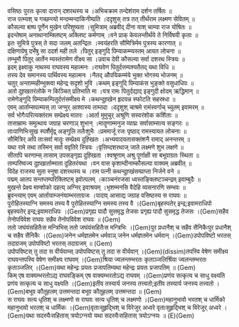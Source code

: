 

  
वसिष्ठः पुरतः कृत्वा दारान् दशरथस्य च ।अभिचक्राम तन्देशंराम दर्शन तर्षितः  ॥   
राज पत्म्यश् च गच्छन्त्यो मन्दम्मन्दाकिनीम्प्रति ।ददृशुस् तत्र तत् तीर्थंराम लक्ष्मण सेवितम्  ॥   
कौसल्या बाष्प पूर्णेन मुखेन परिशुष्यता ।सुमित्राम् अब्रवीद् दीना याश् चाम्या राज योषितः  ॥   
इदन्तेषाम् अनाथानाम्क्लिष्टम् अक्लिष्ट कर्मणाम् ।वने प्राक् केवलन्तीर्थंये ते निर्विषयी कृताः  ॥   
इतः सुमित्रे पुत्रस् ते सदा जलम् अतन्द्रितः ।स्वयंहरति सौमित्रिर्मम पुत्रस्य कारणात्  ॥   
दक्षिणाग्रेषु दर्भेषु सा ददर्श मही तले ।पितुर् इङ्गुदि पिम्याकम्म्यस्तम् आयत लोचना  ॥   
तम्भूमौ पितुर् आर्तेन म्यस्तंरामेण वीक्ष्य सा ।उवाच देवी कौसल्या सर्वा दशरथ स्त्रियः  ॥   
इदम् इक्ष्वाकु नाथस्य राघवस्य महात्मनः ।राघवेण पितुर्दत्तम्पश्यतैतद् यथा विधि  ॥   
तस्य देव समानस्य पार्थिवस्य महात्मनः ।नैतद् औपयिकम्मंये भुक्त भोगस्य भोजनम्  ॥   
चतुर् अन्ताम्महीम्भुक्त्वा महेन्द्र सदृशो भुवि ।कथम् इङ्गुदि पिम्याकंस भुङ्क्ते वसुधाधिपः  ॥   
अतो दुह्खतरंलोके न किञ्चित् प्रतिभाति मा ।यत्र रामः पितुर्दद्याद् इङ्गुदी क्षोदम् ऋद्धिमान्  ॥   
रामेणेङ्गुदि पिम्याकम्पितुर्दत्तंसमीक्ष्य मे ।कथन्दुह्खेन हृदयन्न स्फोटति सहस्रधा  ॥   
एवम् आर्ताम्सपत्म्यस् ता जग्मुर् आश्वास्य ताम्तदा ।ददृशुश् चाश्रमे रामंस्वर्गाच् च्युतम् इवामरम्  ॥   
सर्व भोगैःपरित्यक्तंराम सम्प्रेक्ष्य मातरः ।आर्ता मुमुचुर् अश्रूणि सस्वरंशोक कर्शिताः  ॥   
तासाम्रामः समुत्थाय जग्राह चरणाञ् शुभान् ।मातॄणाम्मनुज व्याघ्रः सर्वासाम्सत्य सङ्गरः  ॥   
ताःपाणिभिःसुख स्पर्शैर्मृद्व् अङ्गुलि तलैःशुभैः ।प्रममार्जू रजः पृष्ठाद् रामस्यायत लोचनाः  ॥   
सौमित्रिर् अपि ताःसर्वा मातॄः सम्प्रेक्ष्य दुह्खितः ।अभ्यवादयतासक्तंशनै रामाद् अनन्तरम्  ॥   
यथा रामे तथा तस्मिन् सर्वा ववृतिरे स्त्रियः ।वृत्तिम्दशरथाज् जाते लक्ष्मणे शुभ लक्षणे  ॥   
सीतापि चरणाम्स् तासाम् उपसङ्गृह्य दुह्खिता ।श्वश्रूणाम् अश्रु पूर्णाक्षी सा बभूवाग्रतः स्थिता  ॥   
ताम्परिष्वज्य दुह्खार्ताम्माता दुहितरंयथा ।वन वास कृशाम्दीनाम्कौसल्या वाक्यम् अब्रवीत्  ॥   
विदेह राजस्य सुता स्नुषा दशरथस्य च ।राम पत्नी कथन्दुह्खंसम्प्राप्ता निर्जने वने  ॥   
पद्मम् आतप सन्तप्तम्परिक्लिष्टम् इवोत्पलम् ।काञ्चनंरजसा ध्वस्तङ्क्लिष्टञ्चन्द्रम् इवाम्बुदैः  ॥   
मुखन्ते प्रेक्ष्य माम्शोको दहत्य् अग्निर् इवाश्रयम् ।भृशम्मनसि वैदेहि व्यसनारणि सम्भवः  ॥   
ब्रुवन्त्याम् एवम् आर्तायाम्जनंयाम्भरताग्रजः ।पादाव् आसाद्य जग्राह वसिष्ठस्य स राघवः  ॥   
पुरोहितस्याग्नि समस्य तस्य वै पुरोहितस्याग्नि समस्य तस्य वै ।(Gem)बृहस्पतेर् इन्द्र;इवामराधिपो बृहस्पतेर् इन्द्र;इवामराधिपः ।(Gem)प्रगृह्य पादौ सुसमृद्ध तेजसः प्रगृह्य पादौ सुसमृद्ध तेजसः ।(Gem)सहैव तेनोपविवेश राघवः सहैव तेनोपविवेश राघवः  ॥ (Gem)  
ततो जघंयंसहितैःस मन्त्रिभिस् ततो जघंयंसहितैःस मन्त्रिभिः ।(Gem)पुर प्रधानैश् च सहैव सैनिकैःपुर प्रधानैश् च सहैव सैनिकैः ।(Gem)जनेन धर्मज्ञतमेन धर्मवाञ् जनेन धर्मज्ञतमेन धर्मवान् ।(Gem)उपोपविष्टो भरतस् तदाग्रजम् उपोपविष्टो भरतस् तदाग्रजम्  ॥ (Gem)  
उपोपविष्टस् तु तदा स वीर्यवाम्स् उपोपविष्टस् तु तदा स वीर्यवान् ।(Gem)(dissim)तपस्वि वेषेण समीक्ष्य राघवन्तपस्वि वेषेण समीक्ष्य राघवम् ।(Gem)श्रिया ज्वलन्तम्भरतः कृताञ्जलिर्श्रिया ज्वलन्तम्भरतः कृताञ्जलिर् ।(Gem)यथा महेन्द्रः प्रयतः प्रजापतिम्यथा महेन्द्रः प्रयतः प्रजापतिम्  ॥ (Gem)  
किम् एष वाक्यम्भरतोऽद्य राघवङ्किम् एष वाक्यम्भरतोऽद्य राघवम् ।(Gem)प्रणंय सत्कृत्य च साधु वक्ष्यति प्रणंय सत्कृत्य च साधु वक्ष्यति ।(Gem)इतीव तस्यार्य जनस्य तत्त्वतो;इतीव तस्यार्य जनस्य तत्त्वतो ।(Gem)बभूव कौतूहलम् उत्तमन्तदा बभूव कौतूहलम् उत्तमन्तदा  ॥ (Gem)  
स राघवः सत्य धृतिश् च लक्ष्मणो स राघवः सत्य धृतिश् च लक्ष्मणो ।(Gem)महानुभावो भरतश् च धार्मिको महानुभावो भरतश् च धार्मिकः ।(Gem)वृताःसुहृद्भिश् च विरेजुर् अध्वरे वृताःसुहृद्भिश् च विरेजुर् अध्वरे ।(Gem)यथा सदस्यैःसहितास् त्रयोऽग्नयो यथा सदस्यैःसहितास् त्रयोऽग्नयः  ॥ (E)(Gem)  
